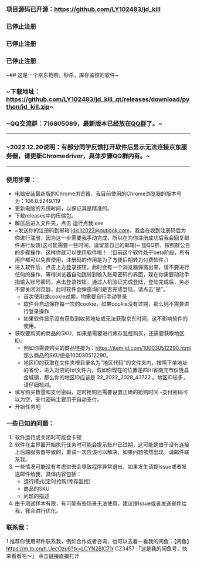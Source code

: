### 项目源码已开源：https://github.com/LY102483/jd_kill

### 已停止注册
### 已停止注册
### 已停止注册



~## 这是一个京东抢购，秒杀，库存监控的软件~

### ~下载地址：https://github.com/LY102483/jd_kill_qt/releases/download/python/jd_kill.zip~
### ~QQ交流群：716805089，最新版本已经放在[QQ群](https://qm.qq.com/cgi-bin/qm/qr?k=bMzEWz3eeRKFgb8cAivrCXy_GcbXeXYy&jump_from=webapi&authKey=Nml6joqj4A8F4B2n9jANM8I0gBqbAQmXtJnbJVVcIBimDeMAgN9yWu9ZscWQVqm1)了。~

***
### ~2022.12.20说明：有部分同学反馈打开软件后显示无法连接京东服务器，请更新Chromedriver，具体步骤QQ群内有。~
***

### 使用步骤：
+ 电脑安装最新版的Chrome浏览器，我目前使用的Chrome浏览器的版本号为：106.0.5249.119
+ 更新电脑的系统时间，以保证其是精准的。
+ 下载releases中的压缩包。
+ 解压后进入文件夹，点击 运行点我.exe
+ ~发送你的注册码到邮箱:jdkill2022@outlook.com，我会在收到注册码后为你进行注册，因为这一步需要我手动完成，所以在为你注册成功后我会回复邮件进行反馈(这可能需要一些时间，请留意自己的邮箱)~ 加QQ群，按照群公告的步骤操作，这样你就可以使用软件啦！（目前这个软件处于beta阶段，所有用户都可以免费使用，注册码的作用是为了方便后期转为付费软件。）
+ 进入软件后，点击上方登录按钮，此时会有一个浏览器弹窗出来，请不要进行任何的操作，等待浏览器自动跳转到输入账号密码的界面，现在你需要动动手指输入账号密码，点击登录按钮，通过人机验证完成登陆，登陆完成后，务必不要关闭浏览器，此时软件会弹窗询问是否完成登陆，请点击“是”。
	- 首次使用或cookie过期，均需要自行手动登录
	- 软件会自动保存每一次的cookie，如果cookie没有过期，那么则不需要进行登录操作
	- 如果软件显示没有获取到收货地址或无法获取京东时间，这不影响软件的使用。
+ 获取要购买的商品的SKU，如果是需要进行库存监控购买，还需要获取地区ID。
	- 例如你需要购买的商品链接为：https://item.jd.com/100030512290.html 那么商品的SKU便是100030512290。
	- 地区ID的获取在文件夹根目录名为"地区代码"的文件夹内，按照下单地址的省份，进入对应的txt文件内，假如你现在的位置是四川省南充市仪陇县金城镇，那么你的地区ID应该是 22_2022_2028_43722
 。地区ID较多，请仔细核对。
+ 填写购买数量和支付密码，定时抢购还需要设置正确的抢购时间
	-支付密码可以为空，支付密码主要用于自动支付。
+ 开始任务吧


### 一些已知的问题：
1. 软件运行或关闭时可能会卡顿
2. 软件在主界面开始执行任务时可能会提示账户已过期，这可能是由于没有连接上后端服务器导致的，重试一次应该可以解决，如果问题依然出现，请邮件联系我。
3. 一些情况可能没有考虑进去会导致程序异常退出，如果发生请提Issue或者发送邮件给我，具体内容包括：
	+ 运行模式(定时抢购/库存监控)
	+ 商品的SKU
	+ 问题的描述
4. 由于测试样本有限，有可能有些场景无法使用，建议提Issue或者发送邮件给我，我会进行优化。


### 联系我：
1.推荐你使用邮件联系我，例如合作或者咨询，也可以去看一看我的闲鱼：【闲鱼】https://m.tb.cn/h.UecOzu6?tk=LCYN2BlC71r CZ3457 「这是我的闲鱼号，快来看看吧～」
点击链接直接打开
